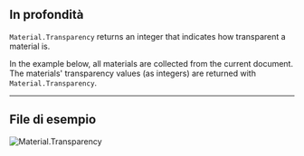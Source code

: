 ## In profondità
`Material.Transparency` returns an integer that indicates how transparent a material is.

In the example below, all materials are collected from the current document. The materials' transparency values (as integers) are returned with `Material.Transparency`.
___
## File di esempio

![Material.Transparency](./Revit.Elements.Material.Transparency_img.jpg)
